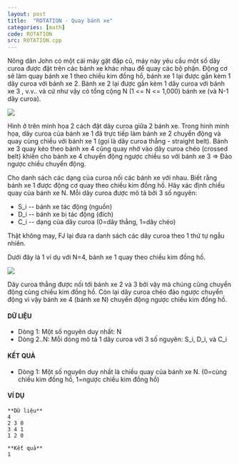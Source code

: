 ```yaml
---
layout: post
title:  "ROTATION - Quay bánh xe"
categories: [math]
code: ROTATION
src: ROTATION.cpp
---
```



Nông dân John có một cái máy gặt đập cũ, máy này yêu cầu một số dây curoa được đặt trên các bánh xe khác nhau để quay các bộ phận. Động cơ sẽ làm quay bánh xe 1 theo chiều kim đồng hồ, bánh xe 1 lại được gắn kèm 1 dây curoa với bánh xe 2. Bánh xe 2 lại được gắn kèm 1 dây curoa với bánh xe 3 , v.v.. và cứ như vậy có tổng cộng N (1 <= N <= 1,000) bánh xe (và N-1 dây curoa).

![](../../../SPOJVN/content/rotation1.jpg)

Hình ở trên minh họa 2 cách đặt dây curoa giữa 2 bánh xe. Trong hình minh họa, dây curoa của bánh xe 1 đã trực tiếp làm bánh xe 2 chuyển động và quay cùng chiều với bánh xe 1 (gọi là dây curoa thẳng - straight belt). Bánh xe 3 quay kéo theo bánh xe 4 cũng quay nhờ vào dây curoa chéo (crossed belt) khiến cho bánh xe 4 chuyển động ngược chiều so với bánh xe 3 => Đảo ngược chiều chuyển động.

Cho danh sách các dạng của curoa nối các bánh xe với nhau. Biết rằng bánh xe 1 được động cơ quay theo chiều kim đồng hồ. Hãy xác định chiều quay của bánh xe N. Mỗi dây curoa được mô tả bởi 3 số nguyên:

*   S\_i -- bánh xe tác động (nguồn)
*   D\_i -- bánh xe bị tác động (đích)
*   C\_i -- dạng của dây curoa (0=dây thẳng, 1=dây chéo)

Thật không may, FJ lại đưa ra danh sách các dây curoa theo 1 thứ tự ngẫu nhiên.

Dưới đây là 1 ví dụ với N=4, bánh xe 1 quay theo chiều kim đồng hồ.

![](https://vn.spoj.com/content/rotation2.jpg)

Dây curoa thẳng được nối tới bánh xe 2 và 3 bởi vậy mà chúng cũng chuyển động cùng chiều kim đồng hồ. Còn lại dây curoa chéo đảo ngược chuyển động vì vậy bánh xe 4 (bánh xe N) chuyển động ngược chiều kim đồng hồ.

#### DỮ LIỆU

*   Dòng 1: Một số nguyên duy nhất: N
*   Dòng 2..N: Mỗi dòng mô tả 1 dây curoa với 3 số nguyên: S\_i, D\_i, và C\_i

#### KẾT QUẢ

*   Dòng 1: Một số nguyên duy nhất là chiều quay của bánh xe N. (0=cùng chiều kim đồng hồ, 1=ngược chiều kim đồng hồ)

#### VÍ DỤ

```
**Dữ liệu**
4
2 3 0
3 4 1
1 2 0

**Kết quả**
1

```

<!--more-->

